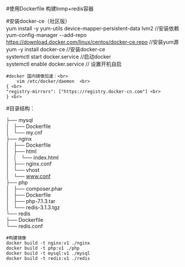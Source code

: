 #使用Dockerfile 构建lnmp+redis容器

#安装docker-ce（社区版）<br> 
  yum install -y yum-utils device-mapper-persistent-data lvm2    //安装依赖 <br> 
  yum-config-manager  --add-repo https://download.docker.com/linux/centos/docker-ce.repo  //安装yum源 <br> 
  yum -y install docker-ce    //安装docker-ce  <br> 
  systemctl start docker.service   //启动docker <br> 
  systemctl enable docker.service    // 设置开机自启 <br> 

	#docker 国内镜像加速：<br> 
		vim /etc/docker/daemon  <br> 
	{ <br> 
	"registry-mirrors": ["https://registry.docker-cn.com"] <br> 
	} <br> 


#目录结构：<br> 

├── mysql <br> 
│   ├── Dockerfile <br> 
│   └── my.cnf <br> 
├── nginx <br> 
│   ├── Dockerfile <br> 
│   ├── html <br> 
│   │   └── index.html <br> 
│   ├── nginx.conf <br> 
│   └── vhost <br> 
│       └── www.conf <br> 
├── php <br> 
│   ├── composer.phar <br> 
│   ├── Dockerfile <br> 
│   ├── php-7.1.3.tar <br> 
│   └── redis-3.1.3.tgz <br> 
└── redis <br> 
		├── Dockerfile <br> 
		└── redis.conf <br> 
	
	#构建镜像
	docker build -t nginx:v1 ./nginx
	docker build -t php:v1 ./php	
	docker build -t mysql:v1 ./mysql
	docker build -t redis:v1 ./redis
	
	
	
	
	
	
	
	
	
	
	
	
	
	
	
	
